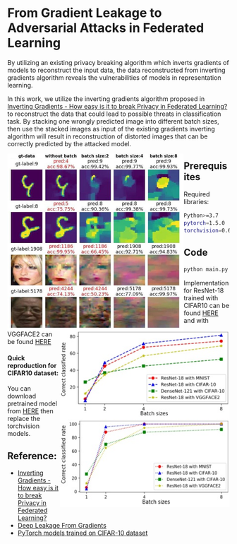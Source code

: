 # From Gradient Leakage to Adversarial Attacks in Federated Learning

By utilizing an existing privacy
breaking algorithm which inverts gradients of models to reconstruct the input data, the data reconstructed from inverting gradients algorithm reveals the vulnerabilities of models in representation learning.

In this work, we utilize the inverting gradients algorithm proposed in [Inverting Gradients - How easy is it to break Privacy in Federated Learning?](https://arxiv.org/pdf/2003.14053.pdf) to reconstruct the data that could lead to possible threats in classification task. By stacking one wrongly predicted image into different batch sizes, then use the stacked images as input of the existing gradients inverting algorithm will result in reconstruction of distorted images that can be correctly predicted by the attacked model.

<p align="center">
  <img src="https://raw.githubusercontent.com/Jiaqi0602/adversarial-attack-from-leakage/main/image/rec_output.JPG" width="400" height="400" align="left"/>
  <img src="https://raw.githubusercontent.com/Jiaqi0602/adversarial-attack-from-leakage/main/image/graph1.jpg" height="200" width="385" align="right"/>
  <img src="https://raw.githubusercontent.com/Jiaqi0602/adversarial-attack-from-leakage/main/image/graph2.jpg" height="200" width="385" align="right"/>
</p>

## Prerequisites
Required libraries:
```bash
Python>=3.7
pytorch=1.5.0
torchvision=0.6.0
```
## Code
```python
python main.py --model "resnet18" --data "cifar10" stack_size 4 -ls 1001,770,123 --save True --gpu True
```

Implementation for ResNet-18 trained with CIFAR10 can be found [HERE](https://github.com/Jiaqi0602/adversarial-attack-from-leakage/blob/main/demo%20-%20CIFAR10.ipynb) and with VGGFACE2 can be found [HERE](https://github.com/Jiaqi0602/adversarial-attack-from-leakage/blob/main/demo%20-%20VGGFACE2.ipynb)

#### Quick reproduction for CIFAR10 dataset: 
You can download pretrained model from [HERE](https://github.com/huyvnphan/PyTorch_CIFAR10) then replace the torchvision models.


## Reference: 
- [Inverting Gradients - How easy is it to break Privacy in Federated Learning?](https://github.com/JonasGeiping/invertinggradients)
- [Deep Leakage From Gradients](https://github.com/mit-han-lab/dlg) 
- [PyTorch models trained on CIFAR-10 dataset](https://github.com/huyvnphan/PyTorch_CIFAR10)

